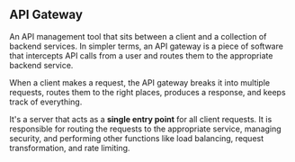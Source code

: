 ## API Gateway

An API management tool that sits between a client and a collection of backend services. In simpler terms, an API gateway is a piece of software that intercepts API calls from a user and routes them to the appropriate backend service.

When a client makes a request, the API gateway breaks it into multiple requests, routes them to the right places, produces a response, and keeps track of everything.

It's a server that acts as a **single entry point** for all client requests. It is responsible for routing the requests to the appropriate service, managing security, and performing other functions like load balancing, request transformation, and rate limiting.
